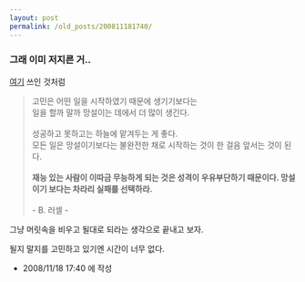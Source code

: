 ```yaml
---
layout: post
permalink: /old_posts/200811181740/
---
```


### 그래 이미 저지른 거..

<a href="http://bobbyryu.blogspot.com/2008/11/blog-post_4447.html">여기</a> 쓰인 것처럼

<blockquote>고민은 어떤 일을 시작하였기 때문에 생기기보다는 <br/>일을 할까 말까 망설이는 데에서 더 많이 생긴다. <br/><br/>성공하고 못하고는 하늘에 맡겨두는 게 좋다. <br/>모든 일은 망설이기보다는 불완전한 채로 시작하는 것이 한 걸음 앞서는 것이 된다.<br/><br/><strong>재능 있는 사람이 이따금 무능하게 되는 것은 성격이 우유부단하기 때문이다. 망설이기 보다는 차라리 실패를 선택하라.</strong><br/><br/>- B. 러셀 -<br/></blockquote>
그냥 머릿속을 비우고 될대로 되라는 생각으로 끝내고 보자.

될지 말지를 고민하고 있기엔 시간이 너무 없다.





- 2008/11/18 17:40 에 작성